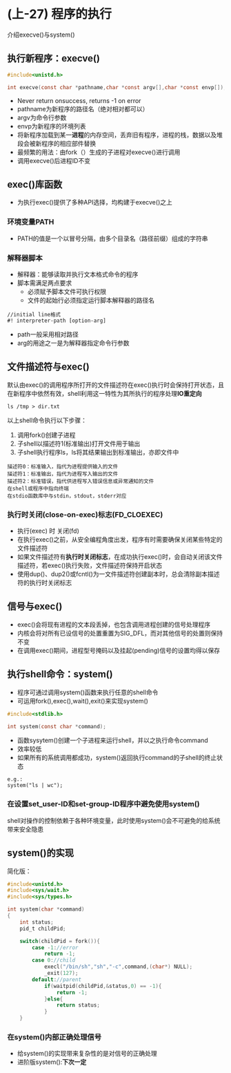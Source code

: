 # (上-27) 程序的执行
介绍execve()与system()

## 执行新程序：execve()
```c
#include<unistd.h>

int execve(const char *pathname,char *const argv[],char *const envp[]);
```
- Never return onsuccess, returns -1 on error
- pathname为新程序的路径名（绝对相对都可以）
- argv为命令行参数
- envp为新程序的环境列表
- 将新程序加载到某一**进程**的内存空间，丢弃旧有程序，进程的栈，数据以及堆段会被新程序的相应部件替换
- 最频繁的用法：由fork（）生成的子进程对execve()进行调用
- 调用execve()后进程ID不变

## exec()库函数
- 为执行exec()提供了多种API选择，均构建于execve()之上

### 环境变量PATH
- PATH的值是一个以冒号分隔，由多个目录名（路径前缀）组成的字符串

### 解释器脚本
- 解释器：能够读取并执行文本格式命令的程序
- 脚本需满足两点要求
    - 必须赋予脚本文件可执行权限
    - 文件的起始行必须指定运行脚本解释器的路径名
```
//initial line格式
#! interpreter-path [option-arg]
```
- path一般采用相对路径
- arg的用途之一是为解释器指定命令行参数

## 文件描述符与exec()
默认由exec()的调用程序所打开的文件描述符在exec()执行时会保持打开状态，且在新程序中依然有效，shell利用这一特性为其所执行的程序处理**IO重定向**
```
ls /tmp > dir.txt
```
以上shell命令执行以下步骤：
1. 调用fork()创建子进程
2. 子shell以描述符1(标准输出)打开文件用于输出
3. 子shell执行程序ls，ls将其结果输出到标准输出，亦即文件中
```
描述符0：标准输入，指代为进程提供输入的文件
描述符1：标准输出，指代为进程写入输出的文件
描述符2：标准错误，指代供进程写入错误信息或异常通知的文件
在shell或程序中指向终端
在stdio函数库中与stdin，stdout，stderr对应
```

### 执行时关闭(close-on-exec)标志(FD_CLOEXEC)
- 执行(exec) 时 关闭(fd)
- 在执行exec()之前，从安全编程角度出发，程序有时需要确保关闭某些特定的文件描述符
- 如果文件描述符有**执行时关闭标志**，在成功执行exec()时，会自动关闭该文件描述符，若exec()执行失败，文件描述符保持开启状态
- 使用dup()、dup2()或fcntl()为一文件描述符创建副本时，总会清除副本描述符的执行时关闭标志

## 信号与exec()
- exec()会将现有进程的文本段丢掉，也包含调用进程创建的信号处理程序
- 内核会将对所有已设信号的处置重置为SIG_DFL，而对其他信号的处置则保持不变
- 在调用exec()期间，进程型号掩码以及挂起(pending)信号的设置均得以保存

## 执行shell命令：system()
- 程序可通过调用system()函数来执行任意的shell命令
- 可运用fork(),exec(),wait(),exit()来实现system()

```c
#include<stdlib.h>

int system(const char *command);
```
- 函数sysytem()创建一个子进程来运行shell，并以之执行命令command
- 效率较低
- 如果所有的系统调用都成功，system()返回执行command的子shell的终止状态
```
e.g.:
system("ls | wc");
```

### 在设置set_user-ID和set-group-ID程序中避免使用system()
shell对操作的控制依赖于各种环境变量，此时使用system()会不可避免的给系统带来安全隐患

## system()的实现
简化版：
```c
#include<unistd.h>
#include<sys/wait.h>
#include<sys/types.h>

int system(char *command)
{
    int status;
    pid_t childPid;

    switch(childPid = fork()){
        case -1://error
            return -1;
        case 0://child
            execl("/bin/sh","sh","-c",command,(char*) NULL);
            _exit(127);
        default://parent
            if(waitpid(childPid,&status,0) == -1){
                return -1;
            }else{
                return status;
            }
    }
```

### 在system()内部正确处理信号
- 给system()的实现带来复杂性的是对信号的正确处理
- 进阶版system():**下次一定**